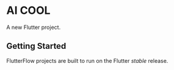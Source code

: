 # AI COOL

A new Flutter project.

## Getting Started

FlutterFlow projects are built to run on the Flutter _stable_ release.
